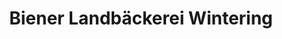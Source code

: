 ---
title: "Biener Landbäckerei Wintering"
url: /meppen/biener-landbaeckerei-wintering/
shop: Bäckerei
---